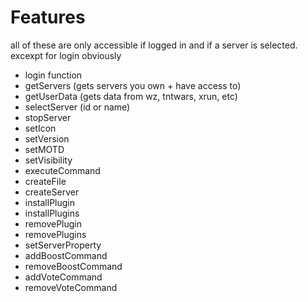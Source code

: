 # Features

all of these are only accessible if logged in and if a server is selected.
excexpt for login obviously

- login function
- getServers (gets servers you own + have access to)
- getUserData (gets data from wz, tntwars, xrun, etc)
- selectServer (id or name)
- stopServer
- setIcon
- setVersion
- setMOTD
- setVisibility
- executeCommand
- createFile
- createServer
- installPlugin
- installPlugins
- removePlugin
- removePlugins
- setServerProperty
- addBoostCommand
- removeBoostCommand
- addVoteCommand
- removeVoteCommand